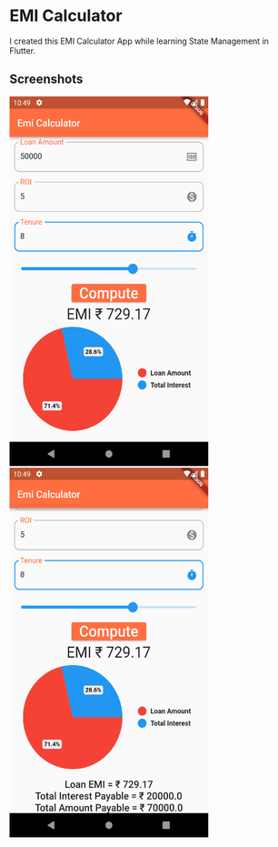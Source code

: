 # EMI Calculator
I created this EMI Calculator App while learning State Management in Flutter.

## Screenshots
<img src = "screenshots/2.png" height = 650 width = 350> <img src = "screenshots/1.png" height = 650 width = 350>
